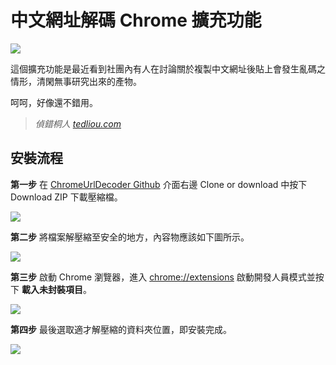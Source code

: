 # 中文網址解碼 Chrome 擴充功能

![](https://i.imgur.com/Evo0XqM.png)

這個擴充功能是最近看到社團內有人在討論關於複製中文網址後貼上會發生亂碼之情形，清閑無事研究出來的產物。

呵呵，好像還不錯用。

> *偵錯桐人 [tedliou.com](https://tedliou.com/)*

## 安裝流程

**第一步** 在 [ChromeUrlDecoder Github](https://github.com/tedliou/ChromeUrlDecoder) 介面右邊 Clone or download 中按下 Download ZIP 下載壓縮檔。

![](https://i.imgur.com/UdVSpAC.png)

**第二步** 將檔案解壓縮至安全的地方，內容物應該如下圖所示。

![](https://i.imgur.com/26SPj7T.png)

**第三步** 啟動 Chrome 瀏覽器，進入 [chrome://extensions](chrome://extensions) 啟動開發人員模式並按下 **載入未封裝項目**。

![](https://i.imgur.com/k1GTI8I.png)

**第四步** 最後選取適才解壓縮的資料夾位置，即安裝完成。

![](https://i.imgur.com/c09tYvA.png)
